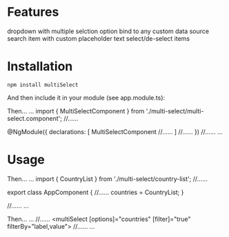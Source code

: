 # Features

dropdown with multiple selction option
bind to any custom data source
search item with custom placeholder text
select/de-select items

# Installation

`npm install multiSelect`


And then include it in your module (see app.module.ts):

Then...
...
import { MultiSelectComponent } from './multi-select/multi-select.component';
//......

@NgModule({
  declarations: [
    MultiSelectComponent
	//......
  ]
  //......
})
//......
...

# Usage

Then...
...
import { CountryList } from './multi-select/country-list';
//......

export class AppComponent {
  //......
  countries = CountryList;
}

//......
...

Then...
...
//......
<multiSelect [options]="countries" [filter]="true" filterBy="label,value"></multiSelect>
//......
...